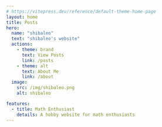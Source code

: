 ```yaml
---
# https://vitepress.dev/reference/default-theme-home-page
layout: home
title: Posts
hero:
  name: "shibaleo"
  text: "shibaleo's website"
  actions:
    - theme: brand
      text: View Posts
      link: /posts
    - theme: alt
      text: About Me
      link: /about
  image:
    src: /img/shibaleo.png
    alt: shibaleo

features:
  - title: Math Enthusiast
    details: A hobby website for math enthusiasts
---
```


